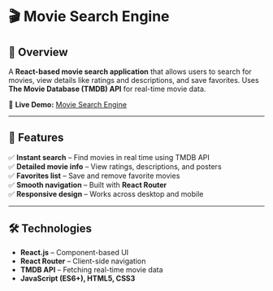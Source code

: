 # 🎬 Movie Search Engine  

## 📌 Overview  
A **React-based movie search application** that allows users to search for movies, view details like ratings and descriptions, and save favorites. Uses **The Movie Database (TMDB) API** for real-time movie data.  

🔗 **Live Demo:** [Movie Search Engine](https://movie-search-engine-drab.vercel.app)  

---

## 🚀 Features  
✅ **Instant search** – Find movies in real time using TMDB API  
✅ **Detailed movie info** – View ratings, descriptions, and posters  
✅ **Favorites list** – Save and remove favorite movies  
✅ **Smooth navigation** – Built with **React Router**  
✅ **Responsive design** – Works across desktop and mobile  

---

## 🛠️ Technologies  
- **React.js** – Component-based UI  
- **React Router** – Client-side navigation  
- **TMDB API** – Fetching real-time movie data  
- **JavaScript (ES6+), HTML5, CSS3**  

